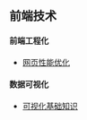 ## 前端技术
#### 前端工程化

* [网页性能优化](https://github.com/suxin1/blog/front_end/2017-9-10/网站性能优化.md)

#### 数据可视化

* [可视化基础知识](https://raw.githubusercontent.com/suxin1/blog/master/front_end/2017-6-8/%E6%95%B0%E6%8D%AE%E5%8F%AF%E8%A7%86%E5%8C%96(Data%20visualization).md)

